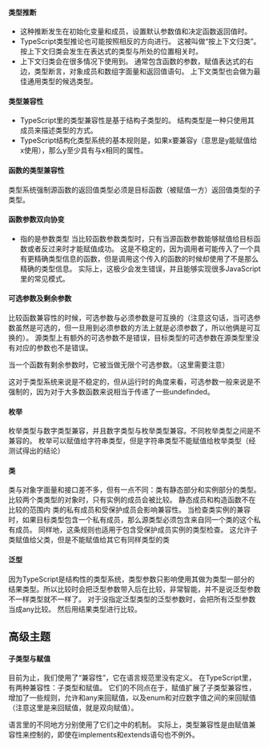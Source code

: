 #### 类型推断

- 这种推断发生在初始化变量和成员，设置默认参数值和决定函数返回值时。
- TypeScript类型推论也可能按照相反的方向进行。 这被叫做“按上下文归类”。按上下文归类会发生在表达式的类型与所处的位置相关时。
- 上下文归类会在很多情况下使用到。 通常包含函数的参数，赋值表达式的右边，类型断言，对象成员和数组字面量和返回值语句。 上下文类型也会做为最佳通用类型的候选类型。

#### 类型兼容性

- TypeScript里的类型兼容性是基于结构子类型的。 结构类型是一种只使用其成员来描述类型的方式。
- TypeScript结构化类型系统的基本规则是，如果x要兼容y（意思是y能赋值给x使用），那么y至少具有与x相同的属性。

#### 函数的类型兼容性

类型系统强制源函数的返回值类型必须是目标函数（被赋值一方）返回值类型的子类型。

#### 函数参数双向协变
- 指的是参数类型
当比较函数参数类型时，只有当源函数参数能够赋值给目标函数或者反过来时才能赋值成功。 这是不稳定的，因为调用者可能传入了一个具有更精确类型信息的函数，但是调用这个传入的函数的时候却使用了不是那么精确的类型信息。 实际上，这极少会发生错误，并且能够实现很多JavaScript里的常见模式。

#### 可选参数及剩余参数
比较函数兼容性的时候，可选参数与必须参数是可互换的（注意这句话，当可选参数虽然是可选的，但一旦用到必须参数的方法上就是必须参数了，所以他俩是可互换的）。 源类型上有额外的可选参数不是错误，目标类型的可选参数在源类型里没有对应的参数也不是错误。

当一个函数有剩余参数时，它被当做无限个可选参数。（这里需要注意）

这对于类型系统来说是不稳定的，但从运行时的角度来看，可选参数一般来说是不强制的，因为对于大多数函数来说相当于传递了一些undefinded。

#### 枚举
枚举类型与数字类型兼容，并且数字类型与枚举类型兼容。不同枚举类型之间是不兼容的。
枚举可以赋值给字符串类型，但是字符串类型不能赋值给枚举类型（经测试得出的结论）

#### 类
类与对象字面量和接口差不多，但有一点不同：类有静态部分和实例部分的类型。 比较两个类类型的对象时，只有实例的成员会被比较。 静态成员和构造函数不在比较的范围内
类的私有成员和受保护成员会影响兼容性。 当检查类实例的兼容时，如果目标类型包含一个私有成员，那么源类型必须包含来自同一个类的这个私有成员。 同样地，这条规则也适用于包含受保护成员实例的类型检查。 这允许子类赋值给父类，但是不能赋值给其它有同样类型的类

#### 泛型

因为TypeScript是结构性的类型系统，类型参数只影响使用其做为类型一部分的结果类型。所以比较时会把泛型参数带入后在比较，非常智能，并不是说泛型参数不一样类型就不一样了。
对于没指定泛型类型的泛型参数时，会把所有泛型参数当成any比较。 然后用结果类型进行比较。

## 高级主题
#### 子类型与赋值
目前为止，我们使用了“兼容性”，它在语言规范里没有定义。 在TypeScript里，有两种兼容性：子类型和赋值。 它们的不同点在于，赋值扩展了子类型兼容性，增加了一些规则，允许和any来回赋值，以及enum和对应数字值之间的来回赋值（注意这里是来回赋值，就是双向赋值）。

语言里的不同地方分别使用了它们之中的机制。 实际上，类型兼容性是由赋值兼容性来控制的，即使在implements和extends语句也不例外。